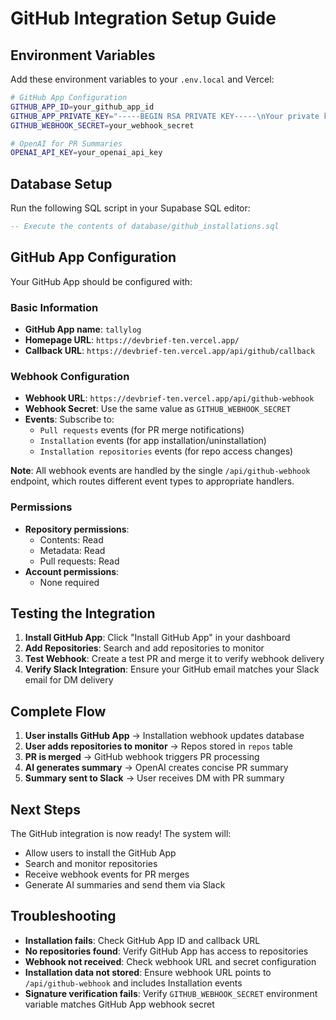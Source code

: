 # GitHub Integration Setup Guide

## Environment Variables

Add these environment variables to your `.env.local` and Vercel:

```bash
# GitHub App Configuration
GITHUB_APP_ID=your_github_app_id
GITHUB_APP_PRIVATE_KEY="-----BEGIN RSA PRIVATE KEY-----\nYour private key here\n-----END RSA PRIVATE KEY-----"
GITHUB_WEBHOOK_SECRET=your_webhook_secret

# OpenAI for PR Summaries
OPENAI_API_KEY=your_openai_api_key
```

## Database Setup

Run the following SQL script in your Supabase SQL editor:

```sql
-- Execute the contents of database/github_installations.sql
```

## GitHub App Configuration

Your GitHub App should be configured with:

### Basic Information
- **GitHub App name**: `tallylog`
- **Homepage URL**: `https://devbrief-ten.vercel.app/`
- **Callback URL**: `https://devbrief-ten.vercel.app/api/github/callback`

### Webhook Configuration
- **Webhook URL**: `https://devbrief-ten.vercel.app/api/github-webhook`
- **Webhook Secret**: Use the same value as `GITHUB_WEBHOOK_SECRET`
- **Events**: Subscribe to:
  - `Pull requests` events (for PR merge notifications)
  - `Installation` events (for app installation/uninstallation)
  - `Installation repositories` events (for repo access changes)

**Note**: All webhook events are handled by the single `/api/github-webhook` endpoint, which routes different event types to appropriate handlers.

### Permissions
- **Repository permissions**:
  - Contents: Read
  - Metadata: Read
  - Pull requests: Read
- **Account permissions**:
  - None required

## Testing the Integration

1. **Install GitHub App**: Click "Install GitHub App" in your dashboard
2. **Add Repositories**: Search and add repositories to monitor
3. **Test Webhook**: Create a test PR and merge it to verify webhook delivery
4. **Verify Slack Integration**: Ensure your GitHub email matches your Slack email for DM delivery

## Complete Flow

1. **User installs GitHub App** → Installation webhook updates database
2. **User adds repositories to monitor** → Repos stored in `repos` table
3. **PR is merged** → GitHub webhook triggers PR processing
4. **AI generates summary** → OpenAI creates concise PR summary
5. **Summary sent to Slack** → User receives DM with PR summary

## Next Steps

The GitHub integration is now ready! The system will:
- Allow users to install the GitHub App
- Search and monitor repositories
- Receive webhook events for PR merges
- Generate AI summaries and send them via Slack

## Troubleshooting

- **Installation fails**: Check GitHub App ID and callback URL
- **No repositories found**: Verify GitHub App has access to repositories
- **Webhook not received**: Check webhook URL and secret configuration
- **Installation data not stored**: Ensure webhook URL points to `/api/github-webhook` and includes Installation events
- **Signature verification fails**: Verify `GITHUB_WEBHOOK_SECRET` environment variable matches GitHub App webhook secret
